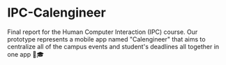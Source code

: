 # IPC-Calengineer
Final report for the Human Computer Interaction (IPC) course. Our prototype represents a mobile app named "Calengineer" that aims to centralize all of the campus events and student's deadlines all together in one app 📆🎓
